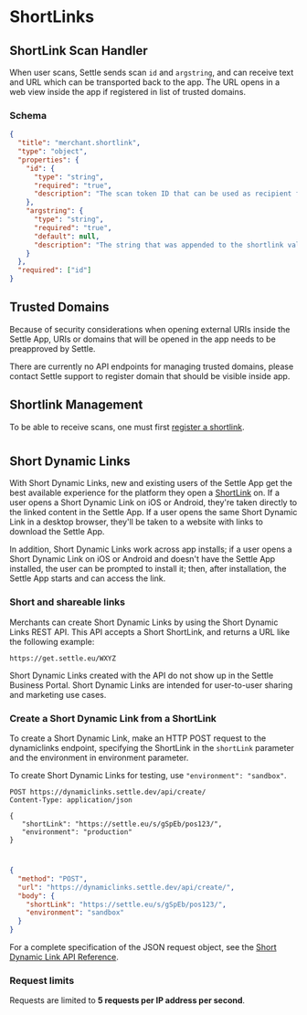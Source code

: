# ShortLinks

## ShortLink Scan Handler

When user scans, Settle sends scan `id` and `argstring`, and can receive text and URL which can be transported back to the app. The URL opens in a web view inside the app if registered in list of trusted domains.

### Schema

```json json_schema
{
  "title": "merchant.shortlink",
  "type": "object",
  "properties": {
    "id": {
      "type": "string",
      "required": "true",
      "description": "The scan token ID that can be used as recipient for payment and permission requests. Expires in one day."
    },
    "argstring": {
      "type": "string",
      "required": "true",
      "default": null,
      "description": "The string that was appended to the shortlink value in the QR code that was scanned."
    }
  },
  "required": ["id"]
}
```

## Trusted Domains
Because of security considerations when opening external URIs inside the Settle App, URIs or domains that will be opened in the app needs to be preapproved by Settle.

There are currently no API endpoints for managing trusted domains, please contact Settle support to register domain that should be visible inside app.

## Shortlink Management
To be able to receive scans, one must first [register a shortlink](../merchant-api/b3A6MTUzOTU0Mjk-merchant-shortlink-create).

#

## Short Dynamic Links

With Short Dynamic Links, new and existing users of the Settle App get the best available experience for the platform they open a [ShortLink](#shortlink-scan-handler) on. If a user opens a Short Dynamic Link on iOS or Android, they're taken directly to the linked content in the Settle App. If a user opens the same Short Dynamic Link in a desktop browser, they'll be taken to a website with links to download the Settle App.

In addition, Short Dynamic Links work across app installs; if a user opens a Short Dynamic Link on iOS or Android and doesn't have the Settle App installed, the user can be prompted to install it; then, after installation, the Settle App starts and can access the link.

### Short and shareable links
Merchants can create Short Dynamic Links by using the Short Dynamic Links REST API. This API accepts a Short ShortLink, and returns a URL like the following example:

`https://get.settle.eu/WXYZ`

Short Dynamic Links created with the API do not show up in the Settle Business Portal. Short Dynamic Links are intended for user-to-user sharing and marketing use cases.

### Create a Short Dynamic Link from a ShortLink

To create a Short Dynamic Link, make an HTTP POST request to the dynamiclinks endpoint, specifying the ShortLink in the `shortLink` parameter and the environment in environment parameter.

To create Short Dynamic Links for testing, use `"environment": "sandbox"`.

```http title="Example"
POST https://dynamiclinks.settle.dev/api/create/
Content-Type: application/json

{
   "shortLink": "https://settle.eu/s/gSpEb/pos123/",
   "environment": "production"
}
```
#

```json http
{
  "method": "POST",
  "url": "https://dynamiclinks.settle.dev/api/create/",
  "body": {
    "shortLink": "https://settle.eu/s/gSpEb/pos123/",
    "environment": "sandbox"
  }
}
```

For a complete specification of the JSON request object, see the [Short Dynamic Link API Reference]().

### Request limits

Requests are limited to **5 requests per IP address per second**.